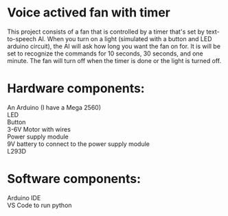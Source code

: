# Voice actived fan with timer
This project consists of a fan that is controlled by a timer that's set by text-to-speech AI. When you turn on a light (simulated with a button and LED arduino circuit), the AI will ask how long you want the fan on for. It is will be set to recognize the commands for 10 seconds, 30 seconds, and one minute. The fan will turn off when the timer is done or the light is turned off. 

# Hardware components:
An Arduino (I have a Mega 2560)<br>
LED<br>
Button<br>
3-6V Motor with wires<br>
Power supply module<br>
9V battery to connect to the power supply module<br>
L293D<br>

# Software components:
Arduino IDE<br>
VS Code to run python
